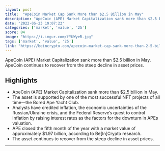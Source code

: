 ```yaml
---
layout: post
title:  "ApeCoin Market Cap Sank More than $2.5 Billion in May"
description: "ApeCoin (APE) Market Capitalization sank more than $2.5 billion in May. ApeCoin continues to recover from the steep decline in asset prices."
date: "2022-06-23 19:07:22"
categories: ['market', 'value', '25']
score: 84
image: "https://i.imgur.com/fYUWyeR.jpg"
tags: ['market', 'value', '25']
link: "https://beincrypto.com/apecoin-market-cap-sank-more-than-2-5-billion-in-may/"
---
```


ApeCoin (APE) Market Capitalization sank more than $2.5 billion in May. ApeCoin continues to recover from the steep decline in asset prices.

## Highlights

- ApeCoin (APE) Market Capitalization sank more than $2.5 billion in May.
- The asset is supported by one of the most successful NFT projects of all time—the Bored Ape Yacht Club.
- Analysts have credited inflation, the economic uncertainties of the Russian/Ukraine crisis, and the Federal Reserve’s quest to control inflation by raising interest rates as the factors for the downturn in APEs valuation.
- APE closed the fifth month of the year with a market value of approximately $1.97 billion, according to Be[In]Crypto research.
- The asset continues to recover from the steep decline in asset prices.

---
